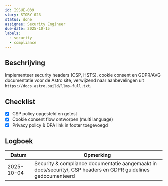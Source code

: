 ```yaml
---
id: ISSUE-039
story: STORY-023
status: done
assignee: Security Engineer
due-date: 2025-10-15
labels:
  - security
  - compliance
---
```


## Beschrijving
Implementeer security headers (CSP, HSTS), cookie consent en GDPR/AVG documentatie voor de Astro site, verwijzend naar aanbevelingen uit `https://docs.astro.build/llms-full.txt`.

## Checklist
- [x] CSP policy opgesteld en getest
- [x] Cookie consent flow ontworpen (multi language)
- [x] Privacy policy & DPA link in footer toegevoegd

## Logboek
| Datum | Opmerking |
|-------|-----------|
| 2025-10-04 | Security & compliance documentatie aangemaakt in docs/security/, CSP headers en GDPR guidelines gedocumenteerd |
